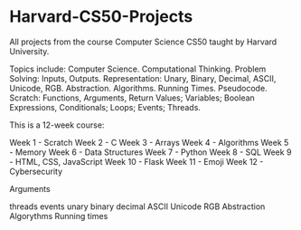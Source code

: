 # Harvard-CS50-Projects
All projects from the course Computer Science CS50 taught by Harvard University. 

Topics include: Computer Science. Computational Thinking. Problem Solving: Inputs, Outputs. Representation: Unary, Binary, Decimal, ASCII, Unicode, RGB. Abstraction. Algorithms. Running Times. Pseudocode. Scratch: Functions, Arguments, Return Values; Variables; Boolean Expressions, Conditionals; Loops; Events; Threads.

This is a 12-week course:

Week 1 - Scratch
Week 2 - C
Week 3 - Arrays
Week 4 - Algorithms
Week 5 - Memory
Week 6 - Data Structures
Week 7 - Python
Week 8 - SQL
Week 9 - HTML, CSS, JavaScript
Week 10 - Flask
Week 11 - Emoji
Week 12 - Cybersecurity


Arguments

threads
events
unary
binary
decimal
ASCII
Unicode
RGB
Abstraction
Algorythms
Running times
